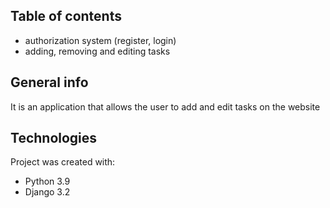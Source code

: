 ## Table of contents

* authorization system (register, login)
* adding, removing and editing tasks


## General info

It is an application that allows the user to add and edit tasks on the website

## Technologies
Project was created with:
* Python 3.9
* Django 3.2
